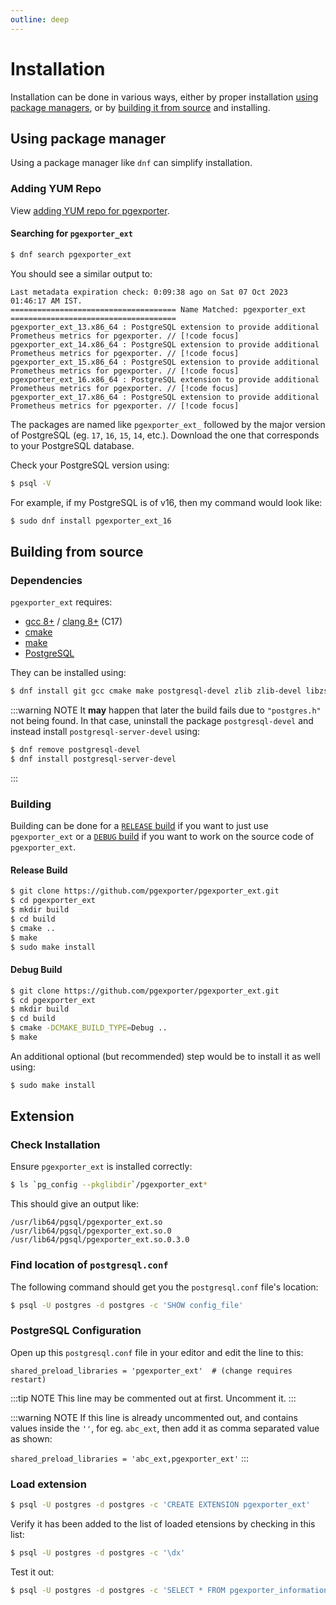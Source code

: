 ```yaml
---
outline: deep
---
```


# Installation

Installation can be done in various ways, either by proper installation [using package managers](#using-package-manager), or by [building it from source](#building-from-source) and installing.

## Using package manager

Using a package manager like `dnf` can simplify installation.

### Adding YUM Repo

View [adding YUM repo for pgexporter](../pgexporter/installation.md#adding-yum-repo).

#### Searching for `pgexporter_ext`

```sh
$ dnf search pgexporter_ext
```

You should see a similar output to:
```
Last metadata expiration check: 0:09:38 ago on Sat 07 Oct 2023 01:46:17 AM IST.
===================================== Name Matched: pgexporter_ext =====================================
pgexporter_ext_13.x86_64 : PostgreSQL extension to provide additional Prometheus metrics for pgexporter. // [!code focus]
pgexporter_ext_14.x86_64 : PostgreSQL extension to provide additional Prometheus metrics for pgexporter. // [!code focus]
pgexporter_ext_15.x86_64 : PostgreSQL extension to provide additional Prometheus metrics for pgexporter. // [!code focus]
pgexporter_ext_16.x86_64 : PostgreSQL extension to provide additional Prometheus metrics for pgexporter. // [!code focus]
pgexporter_ext_17.x86_64 : PostgreSQL extension to provide additional Prometheus metrics for pgexporter. // [!code focus]
```

The packages are named like `pgexporter_ext_` followed by the major version of PostgreSQL (eg. `17`, `16`, `15`, `14`, etc.). Download the one that corresponds to your PostgreSQL database.

Check your PostgreSQL version using:
```sh
$ psql -V
```

For example, if my PostgreSQL is of v16, then my command would look like:
```sh
$ sudo dnf install pgexporter_ext_16
```

## Building from source

### Dependencies

`pgexporter_ext` requires:

- [gcc 8+](https://gcc.gnu.org/) / [clang 8+](https://clang.llvm.org/) (C17)
- [cmake](https://cmake.org/)
- [make](https://www.gnu.org/software/make/)
- [PostgreSQL](https://www.postgresql.org/)

They can be installed using:

```sh
$ dnf install git gcc cmake make postgresql-devel zlib zlib-devel libzstd libzstd-devel lz4 lz4-devel bzip2 bzip2-devel libpq-devel libpq
```

:::warning NOTE
It **may** happen that later the build fails due to `"postgres.h"` not being found. In that case, uninstall the package `postgresql-devel` and instead install `postgresql-server-devel` using:

```sh
$ dnf remove postgresql-devel
$ dnf install postgresql-server-devel
```

:::

### Building

Building can be done for a [`RELEASE` build](#release-build) if you want to just use `pgexporter_ext` or a [`DEBUG` build](#debug-build) if you want to work on the source code of `pgexporter_ext`.

#### Release Build

```sh
$ git clone https://github.com/pgexporter/pgexporter_ext.git
$ cd pgexporter_ext
$ mkdir build
$ cd build
$ cmake ..
$ make
$ sudo make install
```

#### Debug Build

```sh
$ git clone https://github.com/pgexporter/pgexporter_ext.git
$ cd pgexporter_ext
$ mkdir build
$ cd build
$ cmake -DCMAKE_BUILD_TYPE=Debug ..
$ make
```

An additional optional (but recommended) step would be to install it as well using:

```sh
$ sudo make install
```

## Extension

### Check Installation

Ensure `pgexporter_ext` is installed correctly:

```sh
$ ls `pg_config --pkglibdir`/pgexporter_ext*
```

This should give an output like:
```
/usr/lib64/pgsql/pgexporter_ext.so  /usr/lib64/pgsql/pgexporter_ext.so.0  /usr/lib64/pgsql/pgexporter_ext.so.0.3.0
```

### Find location of `postgresql.conf`

The following command should get you the `postgresql.conf` file's location:

```sh
$ psql -U postgres -d postgres -c 'SHOW config_file'
```

### PostgreSQL Configuration

Open up this `postgresql.conf` file in your editor and edit the line to this:

```
shared_preload_libraries = 'pgexporter_ext'  # (change requires restart)
```

:::tip NOTE
This line may be commented out at first. Uncomment it.
:::

:::warning NOTE
If this line is already uncommented out, and contains values inside the `''`, for eg. `abc_ext`, then add it as comma separated value as shown:

`shared_preload_libraries = 'abc_ext,pgexporter_ext'`
:::

### Load extension

```sh
$ psql -U postgres -d postgres -c 'CREATE EXTENSION pgexporter_ext'
```

Verify it has been added to the list of loaded etensions by checking in this list:
```sh
$ psql -U postgres -d postgres -c '\dx'
```

Test it out:
```sh
$ psql -U postgres -d postgres -c 'SELECT * FROM pgexporter_information_ext()'
```
